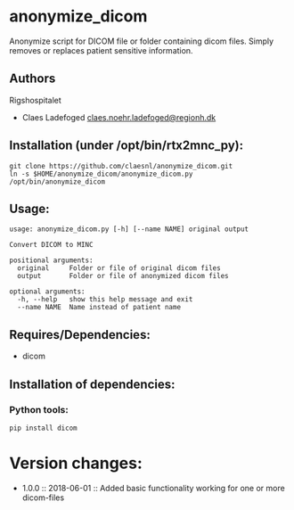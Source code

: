 # anonymize_dicom

Anonymize script for DICOM file or folder containing dicom files.
Simply removes or replaces patient sensitive information.

## Authors
Rigshospitalet
  - Claes Ladefoged <claes.noehr.ladefoged@regionh.dk>

## Installation (under /opt/bin/rtx2mnc_py):
```
git clone https://github.com/claesnl/anonymize_dicom.git
ln -s $HOME/anonymize_dicom/anonymize_dicom.py /opt/bin/anonymize_dicom
```

## Usage:
```
usage: anonymize_dicom.py [-h] [--name NAME] original output

Convert DICOM to MINC

positional arguments:
  original     Folder or file of original dicom files
  output       Folder or file of anonymized dicom files

optional arguments:
  -h, --help   show this help message and exit
  --name NAME  Name instead of patient name
```

## Requires/Dependencies:
- dicom

## Installation of dependencies:

### Python tools:
```
pip install dicom
```

# Version changes:
- 1.0.0 :: 2018-06-01 :: Added basic functionality working for one or more dicom-files